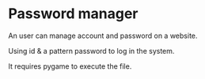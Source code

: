 # Password manager

An user can manage account and password on a website.

Using id & a pattern password to log in the system.

It requires pygame to execute the file.
